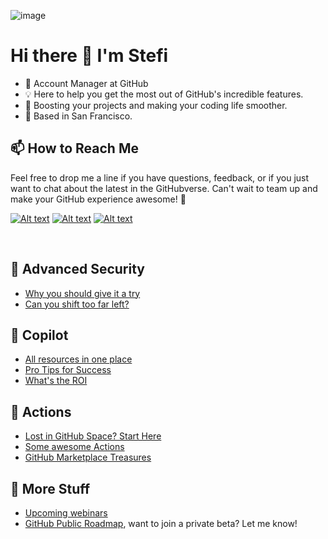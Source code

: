 ![image](https://github.com/stefigubbels/stefigubbels/assets/104583079/edcb0d31-de4b-42a2-947d-f26a4b85d64c)

# Hi there 👋 I'm Stefi

- 🔭 Account Manager at GitHub
- 💡 Here to help you get the most out of GitHub's incredible features.
- 🚀 Boosting your projects and making your coding life smoother.
- 📍 Based in San Francisco.


## 📫 How to Reach Me
Feel free to drop me a line if you have questions, feedback, or if you just want to chat about the latest in the GitHubverse. Can't wait to team up and make your GitHub experience awesome! 🎉

[![Alt text](https://img.shields.io/badge/Gmail-EA4335.svg?style=for-the-badge&logo=Gmail&logoColor=white)](mailto:stefigubbels@github.com)  [![Alt text](https://img.shields.io/badge/LinkedIn-0A66C2.svg?style=for-the-badge&logo=LinkedIn&logoColor=white)](https://www.linkedin.com/in/stefi-gubbels/)   [![Alt text](https://img.shields.io/badge/GitHub-181717.svg?style=for-the-badge&logo=GitHub&logoColor=white)](https://support.github.com/)

<br>

## 🔐 Advanced Security 
- [Why you should give it a try](https://nickliffen.dev/articles/why-advanced-security.html)
- [Can you shift too far left?](https://colinsalmcorner.com/shift-left-how-far-is-too-far/)
## 🤖 Copilot 
- [All resources in one place](https://gist.github.com/bthomas2622/fbf87a742a33cb5bb9a2826b112689c8)
- [Pro Tips for Success](https://github.blog/2023-06-20-how-to-write-better-prompts-for-github-copilot/)
- [What's the ROI](https://www.faros.ai/blog/is-github-copilot-worth-it-real-world-data-reveals-the-answer)
## 🚀 Actions 
- [Lost in GitHub Space? Start Here](https://gist.github.com/dane-joh/c07faca5a33681c01ac7933d165f5fe7)
- [Some awesome Actions](https://github.com/sdras/awesome-actions)
- [GitHub Marketplace Treasures](https://github.com/marketplace?type=actions)
## 👀 More Stuff
- [Upcoming webinars](https://resources.github.com/events/)
- [GitHub Public Roadmap](https://github.com/orgs/github/projects/4247), want to join a private beta? Let me know!

